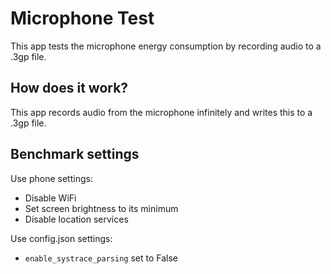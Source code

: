 # Microphone Test
This app tests the microphone energy consumption by recording audio to a .3gp file.

## How does it work?
This app records audio from the microphone infinitely and writes this to a .3gp file.

## Benchmark settings
Use phone settings:
* Disable WiFi
* Set screen brightness to its minimum
* Disable location services

Use config.json settings:
* `enable_systrace_parsing` set to False

